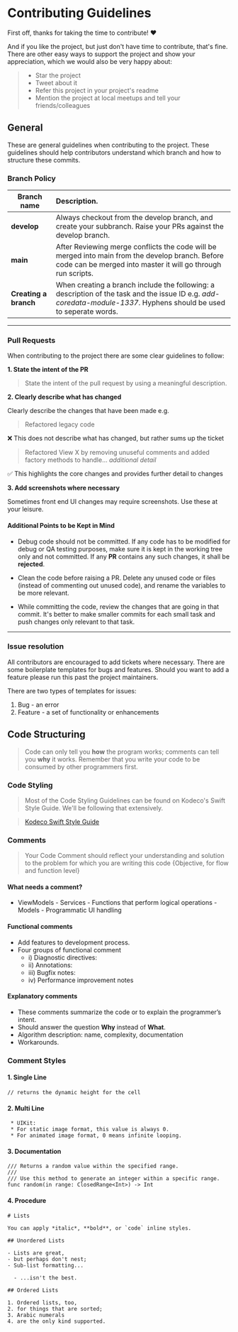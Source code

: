 
# Contributing Guidelines

First off, thanks for taking the time to contribute! ❤️


And if you like the project, but just don't have time to contribute, that's fine. 
There are other easy ways to support the project and show your appreciation, which we would also be very happy about:
> - Star the project
> - Tweet about it
> - Refer this project in your project's readme
> - Mention the project at local meetups and tell your friends/colleagues



## General
These are general guidelines when contributing to the project. These guidelines should help contributors understand which branch and how to structure these commits. 

### Branch Policy

 | Branch name | Description. |
|---|:--|
 | **develop** | Always checkout from the develop branch, and create your subbranch. Raise your PRs against the develop branch.|
 | **main** |  After Reviewing merge conflicts the code will be merged into main from the develop branch. Before code can be merged into master it will go through run scripts. |
 | **Creating a branch** |  When creating a branch include the following: a description of the task and the issue ID e.g. _add-coredata-module-1337_. Hyphens should be used to seperate words. |

------------------

### Pull Requests
When contributing to the project there are some clear guidelines to follow:

**1. State the intent of the PR**

> State the intent of the pull request by using a meaningful description.


**2. Clearly describe what has changed**

Clearly describe the changes that have been made e.g.

> Refactored legacy code

❌ This does not describe what has changed, but rather sums up the ticket

> Refactored View X by removing unuseful comments and added factory methods to handle... _additional detail_

✅ This highlights the core changes and provides further detail to changes

**3. Add screenshots where necessary**

Sometimes front end UI changes may require screenshots. Use these at your leisure. 


#### Additional Points to be Kept in Mind

* Debug code should not be committed. If any code has to be modified for debug or QA testing purposes, make sure it is kept in the working tree only and not committed. If any **PR** contains any such changes, it shall be **__rejected__**. 

* Clean the code before raising a PR. Delete any unused code or files (instead of commenting out unused code), and rename the variables to be more relevant.  

* While committing the code, review the changes that are going in that commit. It's better to make smaller commits for each small task and push changes only relevant to that task. 
 

---
### Issue resolution

All contributors are encouraged to add tickets where necessary. There are some boilerplate templates for bugs and features. Should you want to add a feature please run this past the project maintainers. 

There are two types of templates for issues:
1. Bug - an error
2. Feature - a set of functionality or enhancements

## Code Structuring 

> Code can only tell you __how__ the program works; comments can tell you __why__ it works. Remember that you write your code to be consumed by other programmers first.

### Code Styling
> Most of the Code Styling Guidelines can be found on Kodeco's Swift Style Guide. We'll be following that extensively.

>  [Kodeco Swift Style Guide](https://github.com/kodecocodes/swift-style-guide)


### Comments 
>Your Code Comment should reflect your understanding and solution to the problem for which you are writing this code {Objective, for flow and function level}

 #### What needs a comment?
   
   -   ViewModels
    -   Services
    -   Functions that perform logical operations
    -   Models
    -   Programmatic UI handling

#### Functional comments
-   Add features to development process.
-   Four groups of functional comment
    -   i) Diagnostic directives: 
    -   ii) Annotations: 
    -   iii) Bugfix notes:
    -   iv) Performance improvement notes

#### Explanatory comments
-   These comments summarize the code or to explain the programmer’s intent.
-   Should answer the question __Why__ instead of __What__.
-   Algorithm description: name, complexity, documentation
-   Workarounds.

### Comment Styles

#### 1. Single Line
`// returns the dynamic height for the cell`


#### 2. Multi Line
     * UIKit:
     * For static image format, this value is always 0.
     * For animated image format, 0 means infinite looping.
     
#### 3. Documentation

    /// Returns a random value within the specified range.
    ///
    /// Use this method to generate an integer within a specific range. 
    func random(in range: ClosedRange<Int>) -> Int 

#### 4. Procedure
    # Lists

    You can apply *italic*, **bold**, or `code` inline styles.

    ## Unordered Lists

    - Lists are great,
    - but perhaps don't nest;
    - Sub-list formatting...

      - ...isn't the best.

    ## Ordered Lists

    1. Ordered lists, too,
    2. for things that are sorted;
    3. Arabic numerals
    4. are the only kind supported.
